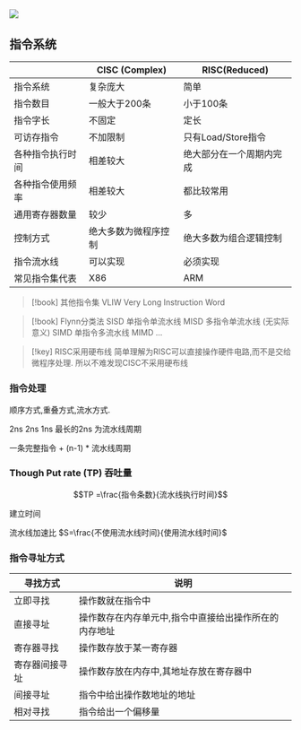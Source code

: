 
## 
![](1.2计算机体系结构和指令系统-20240201125334712.webp)

## 指令系统 


|          | CISC (Complex) | RISC(Reduced)  |
| -------- | -------------- | -------------- |
| 指令系统     | 复杂庞大           | 简单             |
| 指令数目     | 一般大于200条       | 小于100条         |
| 指令字长     | 不固定            | 定长             |
| 可访存指令    | 不加限制           | 只有Load/Store指令 |
| 各种指令执行时间 | 相差较大           | 绝大部分在一个周期内完成   |
| 各种指令使用频率 | 相差较大           | 都比较常用          |
| 通用寄存器数量  | 较少             | 多              |
| 控制方式     | 绝大多数为微程序控制     | 绝大多数为组合逻辑控制    |
| 指令流水线    | 可以实现           | 必须实现           |
| 常见指令集代表  | X86            | ARM            |
>[!book] 其他指令集
>VLIW Very Long Instruction Word
>

>[!book] Flynn分类法 
>SISD 单指令单流水线
>MISD 多指令单流水线 (无实际意义) 
>SIMD 单指令多流水线
>MIMD ... 
>

>[!key] RISC采用硬布线 
>简单理解为RISC可以直接操作硬件电路,而不是交给微程序处理. 所以不难发现CISC不采用硬布线

### 指令处理 

顺序方式,重叠方式,流水方式. 

2ns 2ns 1ns 最长的2ns  为流水线周期 

一条完整指令 +  (n-1) * 流水线周期 

### Though Put rate (TP) 吞吐量 

$$TP =\frac{指令条数}{流水线执行时间}$$

建立时间 

流水线加速比 $S=\frac{不使用流水线时间}{使用流水线时间}$  




### 指令寻址方式 


| 寻找方式    | 说明                          |
| ------- | --------------------------- |
| 立即寻找    | 操作数就在指令中                    |
| 直接寻址    | 操作数存在内存单元中,指令中直接给出操作所在的内存地址 |
| 寄存器寻找   | 操作数存放于某一寄存器                 |
| 寄存器间接寻址 | 操作数存放在内存中,其地址存放在寄存器中        |
| 间接寻址    | 指令中给出操作数地址的地址               |
| 相对寻找    | 指令给出一个偏移量                   |
